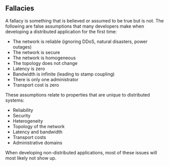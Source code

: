 ## Fallacies

A fallacy is something that is believed or assumed to be true but is not. The following are false assumptions that many developers make when developing a distributed application for the first time:

- The network is reliable (ignoring DDoS, natural disasters, power outages)
- The network is secure
- The network is homogeneous
- The topology does not change
- Latency is zero
- Bandwidth is infinite (leading to stamp coupling)
- There is only one administrator
- Transport cost is zero

These assumptions relate to properties that are unique to distributed systems:

- Reliability
- Security
- Heterogeneity
- Topology of the network
- Latency and bandwidth
- Transport costs
- Administrative domains

When developing non-distributed applications, most of these issues will most likely not show up.
